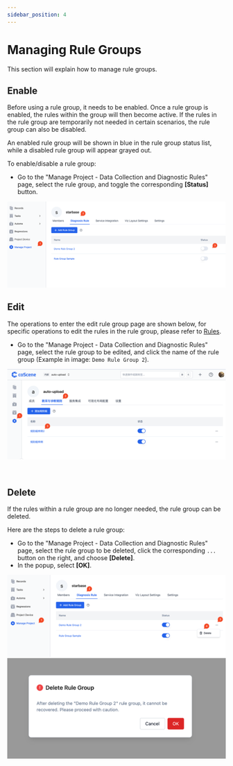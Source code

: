 ```yaml
---
sidebar_position: 4
---
```


# Managing Rule Groups

This section will explain how to manage rule groups.

## Enable

Before using a rule group, it needs to be enabled. Once a rule group is enabled, the rules within the group will then become active.
If the rules in the rule group are temporarily not needed in certain scenarios, the rule group can also be disabled.

An enabled rule group will be shown in blue in the rule group status list, while a disabled rule group will appear grayed out.

To enable/disable a rule group:

- Go to the "Manage Project - Data Collection and Diagnostic Rules" page, select the rule group, and toggle the corresponding **[Status]** button.

![pro-rule-manage-enable](./img/pro-rule-manage-enable.png)

## Edit

The operations to enter the edit rule group page are shown below, for specific operations to edit the rules in the rule group, please refer to [Rules](./3-add-rule.md#rules).

- Go to the "Manage Project - Data Collection and Diagnostic Rules" page, select the rule group to be edited, and click the name of the rule group (Example in image: `Demo Rule Group 2`).

![pro-rule-manage-edit](./img/pro-rule-manage-edit.png)

<br />

## Delete

If the rules within a rule group are no longer needed, the rule group can be deleted.

Here are the steps to delete a rule group:

- Go to the "Manage Project - Data Collection and Diagnostic Rules" page, select the rule group to be deleted, click the corresponding `...` button on the right, and choose **[Delete]**.
- In the popup, select **[OK]**.

![pro-rule-manage-delete](./img/pro-rule-manage-delete.png)
![pro-rule-manage-delete-2](./img/pro-rule-manage-delete-2.png)
